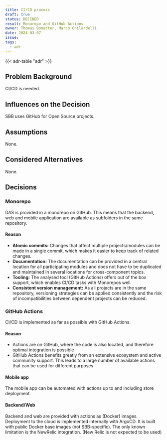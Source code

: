 ```yaml
---
title: CI/CD process
draft: true
status: DECIDED
result: Monorepo and GitHub Actions
owner: Thomas Bomatter, Marco Ghilardelli
date: 2024-03-07
issue: 
tags:
  - adr
---
```


{{< adr-table "adr" >}}

## Problem Background
CI/CD is needed.

## Influences on the Decision
SBB uses GitHub for Open Source projects.

## Assumptions
None.

## Considered Alternatives
None.

## Decisions
### Monorepo
DAS is provided in a monorepo on GitHub. This means that the backend, web and mobile application are available as subfolders in the same repository.
#### Reason
* **Atomic commits:** Changes that affect multiple projects/modules can be made in a single commit, which makes it easier to keep track of related changes.
* **Documentation:** The documentation can be provided in a central location for all participating modules and does not have to be duplicated and maintained in several locations for cross-component topics.
* **Tooling:** The analysed tool (GitHub Actions) offers out of the box support, which enables CI/CD tasks with Monorepos well.
* **Consistent version management:** As all projects are in the same repository, versioning strategies can be applied consistently and the risk of incompatibilities between dependent projects can be reduced.
### GitHub Actions
CI/CD is implemented as far as possible with GitHub Actions.
#### Reason
* Actions are on GitHub, where the code is also located, and therefore optimal integration is possible
* GitHub Actions benefits greatly from an extensive ecosystem and active community support. This leads to a large number of available actions that can be used for different purposes
#### Mobile app
The mobile app can be automated with actions up to and including store deployment.
#### Backend/Web
Backend and web are provided with actions as (Docker) images. Deployment to the cloud is implemented internally with ArgoCD. It is built with public Docker base images (not SBB-specific). The only known limitation is the NewRelic integration. (New Relic is not expected to be used)